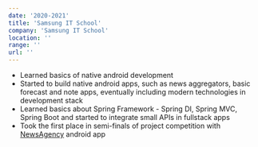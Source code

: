 ```yaml
---
date: '2020-2021'
title: 'Samsung IT School'
company: 'Samsung IT School'
location: ''
range: ''
url: ''
---
```


- Learned basics of native android development
- Started to build native android apps, such as news aggregators, basic forecast and note apps, eventually including modern technologies in development stack
- Learned basics about Spring Framework - Spring DI, Spring MVC, Spring Boot and started to integrate small APIs in fullstack apps
- Took the first place in semi-finals of project competition with [NewsAgency](https://github.com/AlbatovK/NewsAgency) android app
